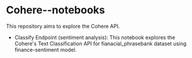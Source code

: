 # Cohere--notebooks

This repository aims to explore the Cohere API.

- Classify Endpoint (sentiment analysis): This notebook explores the Cohere's Text Classification API for fianacial_phrasebank dataset using finance-sentiment model.
